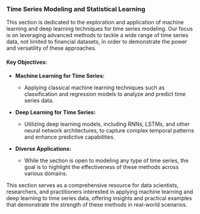 ### Time Series Modeling and Statistical Learning

This section is dedicated to the exploration and application of machine learning and deep learning techniques for time series modeling. Our focus is on leveraging advanced methods to tackle a wide range of time series data, not limited to financial datasets, in order to demonstrate the power and versatility of these approaches.

#### Key Objectives:

- **Machine Learning for Time Series:**
  - Applying classical machine learning techniques such as classification and regression models to analyze and predict time series data.
  
- **Deep Learning for Time Series:**
  - Utilizing deep learning models, including RNNs, LSTMs, and other neural network architectures, to capture complex temporal patterns and enhance predictive capabilities.

- **Diverse Applications:**
  - While the section is open to modeling any type of time series, the goal is to highlight the effectiveness of these methods across various domains.

This section serves as a comprehensive resource for data scientists, researchers, and practitioners interested in applying machine learning and deep learning to time series data, offering insights and practical examples that demonstrate the strength of these methods in real-world scenarios.
